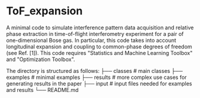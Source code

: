 # ToF_expansion
A minimal code to simulate interference pattern data acquisition and relative phase extraction in time-of-flight interferometry experiment for a pair of one-dimensional Bose gas. In particular, this code takes into account longitudinal expansion and coupling to common-phase degrees of freedom (see Ref. [1]). This code requires "Statistics and Machine Learning Toolbox" and "Optimization Toolbox". 

The directory is structured as follows:
├── classes                   # main classes 
├── examples                  # minimal examples
├── results                   # more complex use cases for generating results in the paper 
├── input                     # input files needed for examples and results
└── README.md
